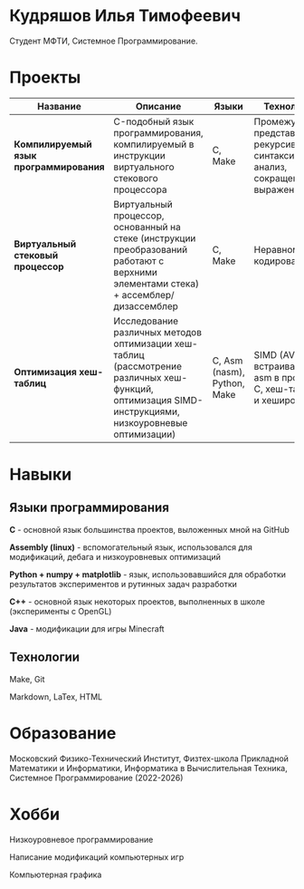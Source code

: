 # Кудряшов Илья Тимофеевич

Студент МФТИ, Системное Программирование.

# Проекты

| Название | Описание | Языки | Технологии | Ссылка |
| --- | --- | --- | --- | --- |
| **Компилируемый язык программирования** | C-подобный язык программирования, компилируемый в инструкции виртуального стекового процессора | C, Make | Промежуточное представление, рекурсивный синтаксический анализ, сокращение выражений | [GitHub](https://github.com/Sigmarik/programming_language) |
| **Виртуальный стековый процессор** | Виртуальный процессор, основанный на стеке (инструкции преобразований работают с верхними элементами стека) + ассемблер/дизассемблер | C, Make | Неравномерное кодирование | [GitHub](https://github.com/Sigmarik/stack_based_processor) |
| **Оптимизация хеш-таблиц** | Исследование различных методов оптимизации хеш-таблиц (рассмотрение различных хеш-функций, оптимизация SIMD-инструкциями, низкоуровневые оптимизации) | C, Asm (nasm), Python, Make | SIMD (AVX2), встраивание asm в проект на C, хеш-таблицы и хеширование | [GitHub](https://github.com/Sigmarik/hash_functions) |

# Навыки

## Языки программирования

**C** - основной язык большинства проектов, выложенных мной на GitHub

**Assembly (linux)** - вспомогательный язык, использовался для модификаций, дебага и низкоуровневых оптимизаций

**Python + numpy + matplotlib** - язык, использовавшийся для обработки результатов экспериментов и рутинных задач разработки

**С++** - основной язык некоторых проектов, выполненных в школе (эксперименты с OpenGL)

**Java** - модификации для игры Minecraft

## Технологии

Make, Git

Markdown, LaTex, HTML

# Образование

Московский Физико-Технический Институт, Физтех-школа Прикладной Математики и Информатики, Информатика в Вычислительная Техника, Системное Программирование (2022-2026)

# Хобби

Низкоуровневое программирование

Написание модификаций компьютерных игр

Компьютерная графика
